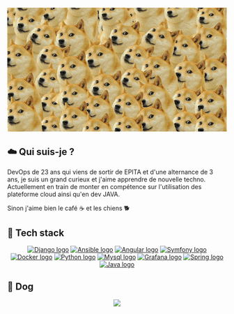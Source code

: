 <p align="center">
	<a href="https://www.reddit.com/r/dogelore/" title="Doge"><img src="./doge_banner.png"></a>
</p>


## ☁️ Qui suis-je ?

DevOps de 23 ans qui viens de sortir de EPITA et d'une alternance de 3 ans, je suis un grand curieux et j'aime apprendre de nouvelle techno.
Actuellement en train de monter en compétence sur l'utilisation des plateforme cloud ainsi qu'en dev JAVA. 

Sinon j'aime bien le café ☕ et les chiens 🐕


## 🤖 Tech stack

<p align="center">
  <a href="https://www.djangoproject.com/" title="Django"><img width=120 height=120 src="https://api.iconify.design/logos:django.svg" alt="Django logo"></a>
	<a href="https://www.ansible.com" title="Ansible"><img width=120 height=120 src="https://api.iconify.design/logos:ansible.svg" alt="Ansible logo"></a>
	<a href="https://angular.io/" title="Angular"><img width=120 height=120 src="https://api.iconify.design/logos:angular-icon.svg" alt="Angular logo"></a>
	<a href="https://symfony.com/" title="Symfony"><img width=120 height=120 src="https://api.iconify.design/logos:symfony.svg" alt="Symfony logo"></a>
  <a href="https://www.docker.com" title="Docker"><img width=120 height=120 src="https://api.iconify.design/logos:docker-icon.svg" alt="Docker logo"></a>
	<a href="https://www.python.org" title="Python"><img width=120 height=120 src="https://api.iconify.design/logos:python.svg" alt="Python logo"></a>
	<a href="https://www.mysql.com/fr/" title="Mysql"><img width=120 height=120 src="https://api.iconify.design/logos:mysql.svg" alt="Mysql logo"></a>
	<a href="https://grafana.com/" title="Grafana"><img width=120 height=120 src="https://api.iconify.design/logos:grafana.svg" alt="Grafana logo"></a>
	<a href="https://spring.io/" title="Netlify"><img width=120 height=120 src="https://api.iconify.design/logos:spring.svg" alt="Spring logo"></a>
	<a href="https://www.java.com/fr/" title="Java"><img width=120 height=120 src="https://api.iconify.design/logos:java.svg" alt="Java logo"></a>
</p>

## 🐶 Dog 
<p align="center">
	<img width="250" src="https://media.giphy.com/media/54Vj1kxvgyF4k/giphy.gif">
</p>




